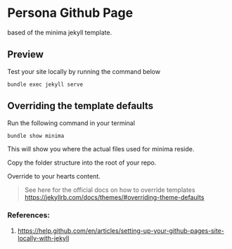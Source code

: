 # Persona Github Page
based of the minima jekyll template.

## Preview
Test your site locally by running the command below

```
bundle exec jekyll serve
```

## Overriding the template defaults
Run the following command in your terminal
```
bundle show minima
```

This will show you where the actual files used for minima reside.

Copy the folder structure into the root of your repo.

Override to your hearts content.

> See here for the official docs on how to override templates
> https://jekyllrb.com/docs/themes/#overriding-theme-defaults


### References:
1. https://help.github.com/en/articles/setting-up-your-github-pages-site-locally-with-jekyll
